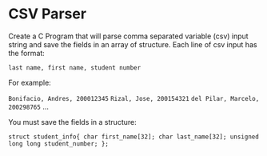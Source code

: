 # CSV Parser

Create a C Program that will parse comma separated variable (csv) input string and save the fields in an array of structure. Each line of csv input has the format:

`last name, first name, student number`

For example:

`Bonifacio, Andres, 200012345`
`Rizal, Jose, 200154321`
`del Pilar, Marcelo, 200298765`
...

You must save the fields in a structure:

`struct student_info{
	char first_name[32];
	char last_name[32];
	unsigned long long student_number;
};`
